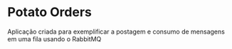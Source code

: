 # Potato Orders

Aplicação criada para exemplificar a postagem e consumo de mensagens em uma fila usando o RabbitMQ
